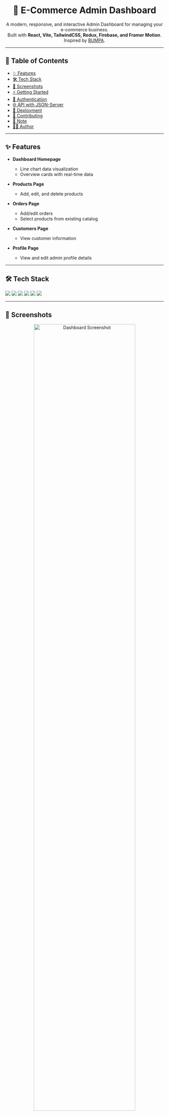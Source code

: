 <!-- Banner -->
<h1 align="center">🛒 E-Commerce Admin Dashboard</h1>
<p align="center">
  A modern, responsive, and interactive Admin Dashboard for managing your e-commerce business.<br/>
  Built with <b>React, Vite, TailwindCSS, Redux, Firebase, and Framer Motion</b>.<br/>
  Inspired by <a href="https://www.bumpa.com/" target="_blank">BUMPA</a>.
</p>

---

## 📑 Table of Contents
- [✨ Features](#-features)
- [🛠️ Tech Stack](#️-tech-stack)
- [📸 Screenshots](#-screenshots)
- [⚡ Getting Started](#-getting-started)
- [🔐 Authentication](#-authentication)
- [🌐 API with JSON-Server](#-api-with-json-server)
- [🚀 Deployment](#-deployment)
- [🤝 Contributing](#-contributing)
- [📜 Note](#-note)
- [👨‍💻 Author](#-author)

---

## ✨ Features

- **Dashboard Homepage**
  - Line chart data visualization  
  - Overview cards with real-time data  

- **Products Page**
  - Add, edit, and delete products  

- **Orders Page**
  - Add/edit orders  
  - Select products from existing catalog  

- **Customers Page**
  - View customer information  

- **Profile Page**
  - View and edit admin profile details  

---

## 🛠️ Tech Stack

<p align="left">
  <img src="https://img.shields.io/badge/React-20232a?style=for-the-badge&logo=react&logoColor=61DAFB"/>
  <img src="https://img.shields.io/badge/Vite-646CFF?style=for-the-badge&logo=vite&logoColor=white"/>
  <img src="https://img.shields.io/badge/TailwindCSS-38bdf8?style=for-the-badge&logo=tailwind-css&logoColor=white"/>
  <img src="https://img.shields.io/badge/Redux-764abc?style=for-the-badge&logo=redux&logoColor=white"/>
  <img src="https://img.shields.io/badge/Firebase-ffca28?style=for-the-badge&logo=firebase&logoColor=black"/>
  <img src="https://img.shields.io/badge/Framer%20Motion-ea4c89?style=for-the-badge&logo=framer&logoColor=white"/>
</p>

---

## 📸 Screenshots
> 
<p align="center">
  <img src="../src/assets/dashboard-image.png" alt="Dashboard Screenshot" width="80%"/>
</p>

---

## 🌐 API with JSON-Server

Since I'm a frontend developer and I needed to work with endpoints to make my project more meaningful and scalable, I created a JSON-Server to simulate backend data for products, orders, and customers. 
I hosted on Render for persistence.

Provides RESTful endpoints like:

  - GET    /products
  - POST   /products
  - PUT    /products/:id
  - DELETE /products/:id

LIVE URL
https://ecommerce-admin-dashboard-u0nq.onrender.com

## 🚀 Deployment

  - Frontend deployed with Vercel

  - API (JSON-Server) hosted on Render

Live Demo: 👉 [View Project](https://ecommerce-admin-dashboard-sage-gamma.vercel.app)

## 🤝 Contributing

Contributions, issues, and feature requests are welcome!
Feel free to fork this repo and submit a pull request.

## 📜 NOTE

This project was built with intentionality: not just to show coding skills, but to demonstrate the ability to create a real-world, scalable application.

Planned improvements:
  - Google Authentication
  - Exportable/downloadable customer data
  - Continuous feature iteration

Through this project, I enhanced my skills in:
  - CRUD operations
  - Data fetching and handling
  -  Writing clean, maintainable code

## 👨‍💻 Author

Built with ❤️ by Igboayaka Johnpeter Izuchukwu
